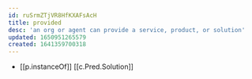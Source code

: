 ```yaml
---
id: ruSrmZTjVR8HfKXAFsAcH
title: provided
desc: 'an org or agent can provide a service, product, or solution'
updated: 1650951265579
created: 1641359700318
---
```



- [[p.instanceOf]] [[c.Pred.Solution]]
